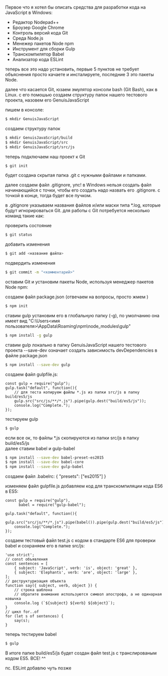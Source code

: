 
Первое что я хотел бы описать средства для разработки кода на JavaScript в Windows:
* Редактор Nodepad++
* Броузер Google Chrome 
* Контроль версий кода Git
* Среда Node.js
* Менежер пакетов Node npm
* Инструмент для сборки Gulp 
* Транскомпилятор Babel 
* Анализатор кода ESLint

теперь все это надо установить, первые 5 пунктов не требует объяснения просто качаете и инсталируете, последние 3 это пакеты Node.

далее что касается Git, юзаем эмулятор консоли bash (Git Bash), как в Linux.
с его помошью создаем структуру папок нашего тестового проекта, назовем его GenuisJavaScript

пишем в консоле:
```bash
$ mkdir GenuisJavaScript
```
создаем структуру папок
```bash
$ mkdir GenuisJavaScript/build
$ mkdir GenuisJavaScript/src
$ mkdir GenuisJavaScript/src/js
```
теперь подключаем наш проект к Git
```bash
$ git init
```
будет создана скрытая папка .git с нужными файлами и папками.

далее создаем файл .gitignore, упс! в Windows нельзя создать файл начинающийся с точки, чтобы его создать надо назвать его .gitignore.
с точкой в конце, тогда будет все пучком.

в .gitignore указываем названия файлов и/или маски типа *.log, которые будут игнорироваться Git.
для работы с Git потребуется несколько команд такие как:

проверить состояние
```bash
$ git status
```
добавить изменения
```bash
$ git add <название файла>
```
подвердить изменения
```bash
$ git commit -m "<комментарий>"
```
оставим Git и установим пакеты Node, используя менеджер пакетов Node npm:

создаем файл package.json (отвечаем на вопросы, просто жмем <Enter>)
```bash
$ npm init
```
ставим gulp установим его в глобальную папку (-g), по умолчанию она имеет вид "C:\Users\<имя пользователя>\AppData\Roaming\npm\node_modules\gulp"
```bash
$ npm install -g gulp
```
ставим gulp локально в папку GenuisJavaScript нашего тестового проекта
--save-dev означает создать зависимость devDependencies в файле package.json
```bash
$ npm install --save-dev gulp
```
создаем файл gulpfile.js:

	const gulp = require("gulp");
	gulp.task("default", function(){
		// для теста копируем файлы *.js из папки src/js в папку build/es5/js
		gulp.src("src/js/**/*.js").pipe(gulp.dest("build/es5/js"));
		console.log("Complete.");
	});

тестируем gulp
```bash
$ gulp
```
если все ок, то файлы *.js скопируются из папки src/js в папку build/es5/js<br>
далее ставим babel и gulp-babel
```bash
$ npm install --save-dev babel-preset-es2015 
$ npm install --save-dev babel-core
$ npm install --save-dev gulp-babel
```
создаем файл .babelrc:
{ "presets": ["es2015"] }

изменяем файл gulpfile.js добавляем код для транскомпиляции кода ES6 в ES5:

	const gulp = require("gulp"),
	      babel = require("gulp-babel");

	gulp.task("default", function(){
		gulp.src("src/js/**/*.js").pipe(babel()).pipe(gulp.dest("build/es5/js"));
		console.log("Complete.");
	});

создаем тестовый файл test.js с кодом в стандарте ES6 для проверки babel и сохраняем его в папке src/js:

	'use strict';
	// const объявления 
	const sentences = [
		{ subject: 'JavaScript', verb: 'is', object: 'great' },
		{ subject: 'Elephants', verb: 'are', object: 'large' },
	];
	// деструктуризация объекта
	function say({ subject, verb, object }) {
		// строка шаблона
		// обратите внимание используются символ апострофа, а не одинарная ковычка
		console.log (`${subject} ${verb} ${object}`);
	}
	// цикл for..of
	for (let s of sentences) {
		say(s);
	}

теперь тестируем babel 
```bash
$ gulp
```

В итоге папке build/es5/js будет создан файл test.js с транслированым кодом ES5.
ВСЕ! ^^

пс. ESLint добавлю чуть позже
